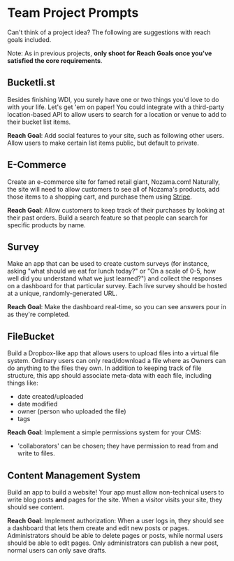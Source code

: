 # Team Project Prompts

Can't think of a project idea?
The following are suggestions with reach goals included.

Note: As in previous projects, **only shoot for Reach Goals once you've
satisfied the core requirements**.

## Bucketli.st

Besides finishing WDI, you surely have one or two things you'd love to do with
your life. Let's get 'em on paper! You could integrate with a third-party
location-based API to allow users to search for a location or venue to add to
their bucket list items.

**Reach Goal**: Add social features to your site, such as following other users.
Allow users to make certain list items public, but default to private.

## E-Commerce

Create an e-commerce site for famed retail giant, Nozama.com! Naturally, the
site will need to allow customers to see all of Nozama's products, add those
items to a shopping cart, and purchase them using
[Stripe](https://stripe.com/docs/checkout).

**Reach Goal**: Allow customers to keep track of their purchases by looking at their
past orders. Build a search feature so that people can search for specific
products by name.

## Survey

Make an app that can be used to create custom surveys (for instance, asking
"what should we eat for lunch today?" or "On a scale of 0-5, how well did you
understand what we just learned?") and collect the responses on a dashboard for
that particular survey. Each live survey should be hosted at a unique,
randomly-generated URL.

**Reach Goal**: Make the dashboard real-time, so you can see answers pour in as
they're completed.

## FileBucket

Build a Dropbox-like app that allows users to upload files into a virtual file
system. Ordinary users can only read/download a file where as Owners can do 
anything to the files they own. In addition to keeping track of file structure,
this app should associate meta-data with each file, including things like:

-   date created/uploaded
-   date modified
-   owner (person who uploaded the file)
-   tags

**Reach Goal**: Implement a simple permissions system for your CMS:

-   'collaborators' can be chosen; they have permission to read from and write
    to files.

## Content Management System

Build an app to build a website! Your app must allow non-technical users to
write blog posts **and** pages for the site. When a visitor visits your site,
they should see content. 

**Reach Goal**: Implement authorization: When a user logs in, they should see a dashboard that
lets them create and edit new posts or pages. Administrators should be able to delete
pages or posts, while normal users should be able to edit pages. Only
administrators can publish a new post, normal users can only save drafts.
